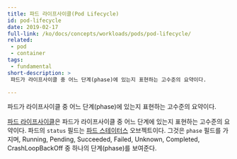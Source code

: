 ```yaml
---
title: 파드 라이프사이클(Pod Lifecycle)
id: pod-lifecycle
date: 2019-02-17
full-link: /ko/docs/concepts/workloads/pods/pod-lifecycle/
related:
 - pod
 - container
tags:
 - fundamental
short-description: >
 파드가 라이프사이클 중 어느 단계(phase)에 있는지 표현하는 고수준의 요약이다.

---
```

 파드가 라이프사이클 중 어느 단계(phase)에 있는지 표현하는 고수준의 요약이다.

<!--more-->

[파드 라이프사이클](/ko/docs/concepts/workloads/pods/pod-lifecycle/)은 파드가 라이프사이클 중 어느 단계에 있는지 표현하는 고수준의 요약이다. 파드의 `status` 필드는 [파드 스테이터스](/docs/reference/generated/kubernetes-api/v1.13/#podstatus-v1-core) 오브젝트이다. 그것은 `phase` 필드를 가지며, Running, Pending, Succeeded, Failed, Unknown, Completed, CrashLoopBackOff 중 하나의 단계(phase)를 보여준다.
